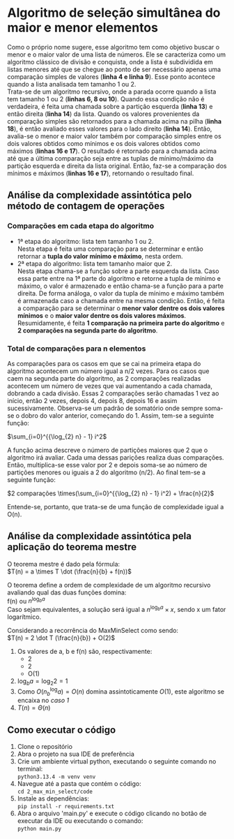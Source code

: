# Algoritmo de seleção simultânea do maior e menor elementos
Como o próprio nome sugere, esse algoritmo tem como objetivo buscar o menor e o maior valor de uma lista de números. Ele se caracteriza como um algoritmo clássico de divisão e conquista, onde a lista é subdividida em listas menores até que se chegue ao ponto de ser necessário apenas uma comparação simples de valores (**linha 4 e linha 9**). Esse ponto acontece quando a lista analisada tem tamanho 1 ou 2.   
Trata-se de um algoritmo recursivo, onde a parada ocorre quando a lista tem tamanho 1 ou 2 (**linhas 6, 8 ou 10**). Quando essa condição não é verdadeira, é feita uma chamada sobre a partição esquerda (**linha 13**) e então direita (**linha 14**) da lista. Quando os valores provenientes da comparação simples são retornados para a chamada acima na pilha (**linha 18**), é então avaliado esses valores para o lado direito (**linha 14**). Então, avalia-se o menor e maior valor também por comparação simples entre os dois valores obtidos como mínimos e os dois valores obtidos como máximos (**linhas 16 e 17**). O resultado é retornado para a chamada acima até que a última comparação seja entre as tuplas de mínimo/máximo da partição esquerda e direita da lista original. Então, faz-se a comparação dos mínimos e máximos (**linhas 16 e 17**), retornando o resultado final.

## Análise da complexidade assintótica pelo método de contagem de operações
### Comparações em cada etapa do algoritmo
* 1ª etapa do algoritmo: lista tem tamanho 1 ou 2.   
Nesta etapa é feita uma comparação para se determinar e então retornar a **tupla do valor mínimo e máximo**, nesta ordem.
* 2ª etapa do algoritmo: lista tem tamanho maior que 2.  
Nesta etapa chama-se a função sobre a parte esquerda da lista. Caso essa parte entre na 1ª parte do algoritmo e retorne a tupla de mínimo e máximo, o valor é armazenado e então chama-se a função para a parte direita. De forma análoga, o valor da tupla de mínimo e máximo também é armazenada caso a chamada entre na mesma condição. Então, é feita a comparação para se determinar o **menor valor dentre os dois valores mínimos** e o **maior valor dentre os dois valores máximos**.    
Resumidamente, é feita **1 comparação na primeira parte do algoritmo** e **2 comparações na segunda parte do algoritmo**.

### Total de comparações para n elementos
As comparações para os casos em que se cai na primeira etapa do algoritmo acontecem um número igual a n/2 vezes. 
Para os casos que caem na segunda parte do algoritmo, as 2 comparações realizadas acontecem um número de vezes que vai aumentando a cada chamada, dobrando a cada divisão. Essas 2 comparações serão chamadas 1 vez ao início, então 2 vezes, depois 4, depois 8, depois 16 e assim sucessivamente. Observa-se um padrão de somatório onde sempre soma-se o dobro do valor anterior, começando do 1. 
Assim, tem-se a seguinte função:

$\sum_{i=0}^{{\log_{2} n} - 1} i^2$    

A função acima descreve o número de partições maiores que 2 que o algoritmo irá avaliar. Cada uma dessas parições realiza duas comparações. Então, multiplica-se esse valor por 2 e depois soma-se ao número de partições menores ou iguais a 2 do algoritmo (n/2). Ao final tem-se a seguinte função:

$2 comparações \times(\sum_{i=0}^{{\log_{2} n} - 1} i^2) + \frac{n}{2}$    

Entende-se, portanto, que trata-se de uma função de complexidade igual a O(n).

## Análise da complexidade assintótica pela aplicação do teorema mestre
O teorema mestre é dado pela fórmula:    
$T(n) = a \times T \dot (\frac{n}{b} + f(n))$

O teorema define a ordem de complexidade de um algoritmo recursivo avaliando qual das duas funções domina:    
f(n) ou $n^{\log_{b} a}$    
Caso sejam equivalentes, a solução será igual a $n^{\log_{b} a} \times x$, sendo x um fator logarítmico.    

Considerando a recorrência do MaxMinSelect como sendo:    
$T(n) = 2 \dot T (\frac{n}{b}) + O(2)$     
1. Os valores de a, b e f(n) são, respectivamente:
    * 2
    * 2
    * O(1)
2. $\log_{b} a = \log_{2} 2 = 1$
3. Como $O(n^\log_{b} a) = O(n)$ domina assintoticamente $O(1)$, este algoritmo se encaixa no *caso 1*
4. $T(n) = \Theta(n)$

## Como executar o código
1. Clone o repositório
2. Abra o projeto na sua IDE de preferência
3. Crie um ambiente virtual python, executando o seguinte comando no terminal:   
`python3.13.4 -m venv venv`
4. Navegue até a pasta que contém o código:   
`cd 2_max_min_select/code`
5. Instale as dependências:   
`pip install -r requirements.txt`
6. Abra o arquivo 'main.py' e execute o código clicando no botão de executar da IDE ou executando o comando:   
`python main.py`